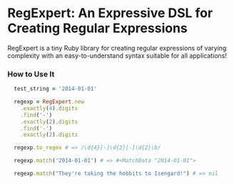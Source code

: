 # RegExpert: An Expressive DSL for Creating Regular Expressions

RegExpert is a tiny Ruby library for creating regular expressions of varying complexity with an easy-to-understand syntax suitable for all applications!

### How to Use It

```ruby
  test_string = '2014-01-01'

  regexp = RegExpert.new
    .exactly(4).digits
    .find('-')
    .exactly(2).digits
    .find('-')
    .exactly(2).digits

  regexp.to_regex # => /\d{4}[-]\d{2}[-]\d{2}\b/

  regexp.match('2014-01-01') # => #<MatchData "2014-01-01">

  regexp.match("They're taking the hobbits to Isengard!") # => nil
```